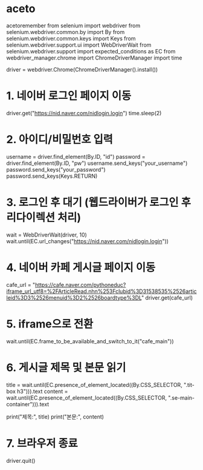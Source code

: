 # aceto
acetoremember
from selenium import webdriver
from selenium.webdriver.common.by import By
from selenium.webdriver.common.keys import Keys
from selenium.webdriver.support.ui import WebDriverWait
from selenium.webdriver.support import expected_conditions as EC
from webdriver_manager.chrome import ChromeDriverManager
import time

driver = webdriver.Chrome(ChromeDriverManager().install())

# 1. 네이버 로그인 페이지 이동
driver.get("https://nid.naver.com/nidlogin.login")
time.sleep(2)

# 2. 아이디/비밀번호 입력
username = driver.find_element(By.ID, "id")
password = driver.find_element(By.ID, "pw")
username.send_keys("your_username")
password.send_keys("your_password")
password.send_keys(Keys.RETURN)

# 3. 로그인 후 대기 (웹드라이버가 로그인 후 리다이렉션 처리)
wait = WebDriverWait(driver, 10)
wait.until(EC.url_changes("https://nid.naver.com/nidlogin.login"))

# 4. 네이버 카페 게시글 페이지 이동
cafe_url = "https://cafe.naver.com/pythoneduc?iframe_url_utf8=%2FArticleRead.nhn%253Fclubid%3D31538535%2526articleid%3D3%2526menuid%3D2%2526boardtype%3DL"
driver.get(cafe_url)

# 5. iframe으로 전환
wait.until(EC.frame_to_be_available_and_switch_to_it("cafe_main"))

# 6. 게시글 제목 및 본문 읽기
title = wait.until(EC.presence_of_element_located((By.CSS_SELECTOR, ".tit-box h3"))).text
content = wait.until(EC.presence_of_element_located((By.CSS_SELECTOR, ".se-main-container"))).text

print("제목:", title)
print("본문:", content)

# 7. 브라우저 종료
driver.quit()
